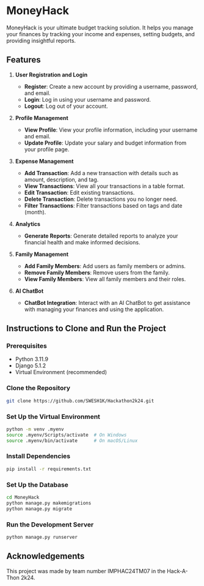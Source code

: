 # MoneyHack

MoneyHack is your ultimate budget tracking solution. It helps you manage your finances by tracking your income and expenses, setting budgets, and providing insightful reports.

## Features

1. **User Registration and Login**
   - **Register**: Create a new account by providing a username, password, and email.
   - **Login**: Log in using your username and password.
   - **Logout**: Log out of your account.

2. **Profile Management**
   - **View Profile**: View your profile information, including your username and email.
   - **Update Profile**: Update your salary and budget information from your profile page.

3. **Expense Management**
   - **Add Transaction**: Add a new transaction with details such as amount, description, and tag.
   - **View Transactions**: View all your transactions in a table format.
   - **Edit Transaction**: Edit existing transactions.
   - **Delete Transaction**: Delete transactions you no longer need.
   - **Filter Transactions**: Filter transactions based on tags and date (month).

4. **Analytics**
   - **Generate Reports**: Generate detailed reports to analyze your financial health and make informed decisions.

5. **Family Management**
   - **Add Family Members**: Add users as family members or admins.
   - **Remove Family Members**: Remove users from the family.
   - **View Family Members**: View all family members and their roles.

6. **AI ChatBot**
   - **ChatBot Integration**: Interact with an AI ChatBot to get assistance with managing your finances and using the application.

## Instructions to Clone and Run the Project

### Prerequisites

- Python 3.11.9
- Django 5.1.2
- Virtual Environment (recommended)

### Clone the Repository

```sh
git clone https://github.com/SWESH1K/Hackathon2k24.git
```

### Set Up the Virtual Environment

```sh
python -m venv .myenv
source .myenv/Scripts/activate  # On Windows
source .myenv/bin/activate      # On macOS/Linux
```

### Install Dependencies

```sh
pip install -r requirements.txt
```

### Set Up the Database

```sh
cd MoneyHack
python manage.py makemigrations
python manage.py migrate
```

### Run the Development Server

```sh
python manage.py runserver
```

## Acknowledgements

This project was made by team number IMPHAC24TM07 in the Hack-A-Thon 2k24.
